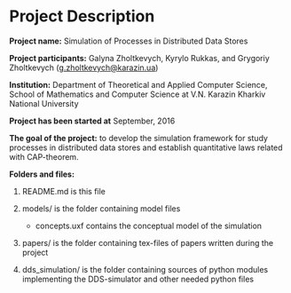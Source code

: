 # Project Description
**Project name:** Simulation of Processes in Distributed Data Stores

**Project participants:** Galyna Zholtkevych, Kyrylo Rukkas, and
Grygoriy Zholtkevych (g.zholtkevych@karazin.ua)

**Institution:** Department of Theoretical and Applied Computer Science,
School of Mathematics and Computer Science at V.N. Karazin Kharkiv National
University

**Project has been started at** September, 2016

**The goal of the project:** to develop the simulation framework for study
processes in distributed data stores and establish quantitative laws related
with CAP-theorem.

**Folders and files:**

1. README.md is this file

2. models/ is the folder containing model files
   * concepts.uxf contains the conceptual model of the simulation

3. papers/ is the folder containing tex-files of papers written during
the project

4. dds_simulation/ is the folder containing sources of python modules implementing
the DDS-simulator and other needed python files 

